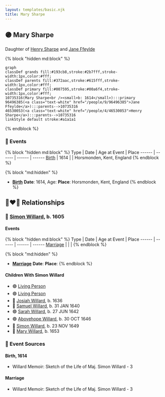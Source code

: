 ```yaml
---
layout: templates/basic.njk
title: Mary Sharpe
---
```

## 🟣 Mary Sharpe

Daughter of [Henry Sharpe](/people/4/46530053) and [Jane Ffeylde](/people/9/96496385)

{% block "hidden md:block" %}
```mermaid
graph
classDef grands fill:#193cb8,stroke:#2b7fff,stroke-width:1px,color:#fff;
classDef parents fill:#372aac,stroke:#615fff,stroke-width:1px,color:#fff;
classDef primary fill:#007595,stroke:#00a6f4,stroke-width:1px,color:#fff;
10735316(Mary Sharpe<br /><small>b: 1614</small>):::primary
96496385(<a class="text-white" href="/people/9/96496385">Jane Ffeylde</a>):::parents-->10735316
46530053(<a class="text-white" href="/people/4/46530053">Henry Sharpe</a>):::parents-->10735316
linkStyle default stroke:#a1a1a1
```
{% endblock %}

### 📆 Events

{% block "hidden md:block" %}
Type | Date | Age at Event | Place
------ | ------ | ------ | ------
[Birth](#event-event-3) | 1614 |  | Horsmonden, Kent, England
{% endblock %}

{% block "md:hidden" %}
- **[Birth](#event-event-3)**
**Date**: 1614, Age:
**Place**: Horsmonden, Kent, England
{% endblock %}

## 👩‍❤️‍👨 Relationships

### 🔵 [Simon Willard](/people/8/86485776), b. 1605

#### Events

{% block "hidden md:block" %}
Type | Date | Age at Event | Place
------ | ------ | ------ | ------
[Marriage](#event-family-0-event-0) |  |  |
{% endblock %}

{% block "md:hidden" %}
- **[Marriage](#event-family-0-event-0)**
**Date**:
**Place**:
{% endblock %}

#### Children With Simon Willard
* 🟣 [Living Person](/people/4/45756022)
* 🟣 [Living Person](/people/3/39580887)
* 🔵 [Josiah Willard](/people/5/55775674), b. 1636
* 🔵 [Samuel Willard](/people/1/16157248), b. 31 JAN 1640
* 🟣 [Sarah Willard](/people/6/60626504), b. 27 JUN 1642
* 🟣 [Abovehope Willard](/people/6/68416569), b. 30 OCT 1646
* 🔵 [Simon Willard](/people/6/68962771), b. 23 NOV 1649
* 🔵 [Mary Willard](/people/8/86355995), b. 1653
### 📰 Event Sources

#### <a id="event-event-3"></a> Birth, 1614
* Willard Memoir: Sketch of the Life of Maj. Simon Willard  - 3
#### <a id="event-family-0-event-0"></a> Marriage
* Willard Memoir: Sketch of the Life of Maj. Simon Willard  - 3
